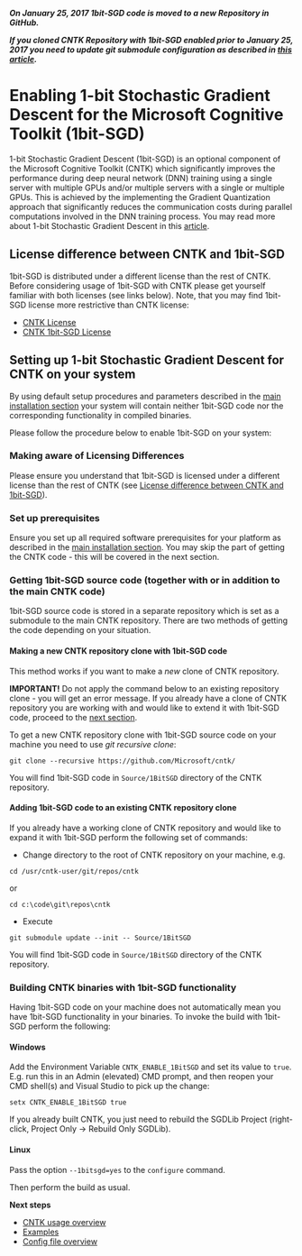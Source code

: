 ***On January 25, 2017 1bit-SGD code is moved to a new Repository in GitHub.***

***If you cloned CNTK Repository with 1bit-SGD enabled prior to January 25, 2017 you need to update git submodule configuration as described in [this article](./Update-1bit-SGD-Submodule-Location).***

# Enabling 1-bit Stochastic Gradient Descent for the Microsoft Cognitive Toolkit (1bit-SGD)

1-bit Stochastic Gradient Descent (1bit-SGD) is an optional component of the Microsoft Cognitive Toolkit (CNTK) which significantly improves the performance during deep neural network (DNN) training using a single server with multiple GPUs and/or multiple servers with a single or multiple GPUs. This is achieved by the implementing the Gradient Quantization approach that significantly reduces the communication costs during parallel computations involved in the DNN training process. You may read more about 1-bit Stochastic Gradient Descent in this [article](http://research.microsoft.com/apps/pubs/?id=230137).

## License difference between CNTK and 1bit-SGD

1bit-SGD is distributed under a different license than the rest of CNTK. Before considering usage of 1bit-SGD with CNTK please get yourself familiar with both licenses (see links below). Note, that you may find 1bit-SGD license more restrictive than CNTK license:

* [CNTK License](https://github.com/Microsoft/CNTK/blob/master/LICENSE.md)
* [CNTK 1bit-SGD License](https://github.com/microsoft/cntk/wiki/CNTK-1bit-SGD-License)

## Setting up 1-bit Stochastic Gradient Descent for CNTK on your system

By using default setup procedures and parameters described in the [main installation section](./Setup-CNTK-on-your-machine) your system will contain neither 1bit-SGD code nor the corresponding functionality in compiled binaries.

Please follow the procedure below to enable 1bit-SGD on your system:

### Making aware of Licensing Differences

Please ensure you understand that 1bit-SGD is licensed under a different license than the rest of CNTK (see [License difference between CNTK and 1bit-SGD](./Enabling-1bit-SGD#license-difference-between-cntk-and-1bit-sgd)).

### Set up prerequisites

Ensure you set up all required software prerequisites for your platform as described in the [main installation section](./Setup-CNTK-on-your-machine). You may skip the part of getting the CNTK code - this will be covered in the next section.

### Getting 1bit-SGD source code (together with or in addition to the main CNTK code)

1bit-SGD source code is stored in a separate repository which is set as a submodule to the main CNTK repository. There are two methods of getting the code depending on your situation.

#### Making a new CNTK repository clone with 1bit-SGD code

This method works if you want to make a *new* clone of CNTK repository.

**IMPORTANT!** Do not apply the command below to an existing repository clone - you will get an error message. If you already have a clone of CNTK repository you are working with and would like to extend it with 1bit-SGD code, proceed to the [next section](./Enabling-1bit-SGD#adding-1bit-sgd-code-to-an-existing-cntk-repository-clone). 

To get a new CNTK repository clone with 1bit-SGD source code on your machine you need to use *git recursive clone*:
```
git clone --recursive https://github.com/Microsoft/cntk/
```

You will find 1bit-SGD code in ```Source/1BitSGD``` directory of the CNTK repository.

#### Adding 1bit-SGD code to an existing CNTK repository clone

If you already have a working clone of CNTK repository and would like to expand it with 1bit-SGD perform the following set of commands:

* Change directory to the root of CNTK repository on your machine, e.g.
```
cd /usr/cntk-user/git/repos/cntk
```
or
```
cd c:\code\git\repos\cntk
```
* Execute
```
git submodule update --init -- Source/1BitSGD
```

You will find 1bit-SGD code in `Source/1BitSGD` directory of the CNTK repository.

### Building CNTK binaries with 1bit-SGD functionality

Having 1bit-SGD code on your machine does not automatically mean you have 1bit-SGD functionality in your binaries. To invoke the build with 1bit-SGD perform the following:

#### Windows

Add the Environment Variable ```CNTK_ENABLE_1BitSGD``` and set its value to ```true```. E.g. run this in an Admin (elevated) CMD prompt, and then reopen your CMD shell(s) and Visual Studio to pick up the change:
```
setx CNTK_ENABLE_1BitSGD true
```
If you already built CNTK, you just need to rebuild the SGDLib Project (right-click, Project Only -> Rebuild Only SGDLib).

#### Linux

Pass the option ```--1bitsgd=yes``` to the ```configure``` command.

Then perform the build as usual.

**Next steps**
* [CNTK usage overview](/en-us/cognitive-toolkit/CNTK-usage-overview.md)
* [Examples](/en-us/cognitive-toolkit/Examples.md)
* [Config file overview](/en-us/cognitive-toolkit/Config-file-overview.md)
